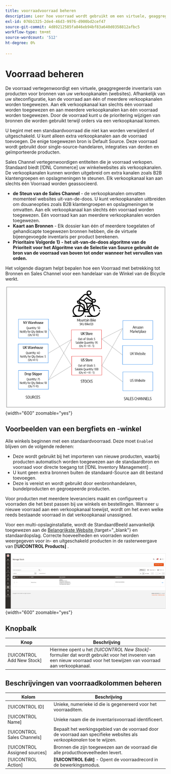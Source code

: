 ```yaml
---
title: voorraadvoorraad beheren
description: Leer hoe voorraad wordt gebruikt om een virtuele, geaggregeerde inventaris van producten voor bronnen van uw verkoopkanalen te vertegenwoordigen.
exl-id: 076b1325-2de4-46d3-9976-d900bd2cef47
source-git-commit: 4d89212585fa846eb94bf83a640d0358812afbc5
workflow-type: tm+mt
source-wordcount: '512'
ht-degree: 0%

---
```


# Voorraad beheren

De voorraad vertegenwoordigt een virtuele, geaggregeerde inventaris van producten voor bronnen van uw verkoopkanalen (websites). Afhankelijk van uw siteconfiguratie, kan de voorraad aan één of meerdere verkoopkanalen worden toegewezen. Aan elk verkoopkanaal kan slechts één voorraad worden toegewezen en aan meerdere verkoopkanalen kan één voorraad worden toegewezen. Door de voorraad kunt u de prioritering wijzigen van bronnen die worden gebruikt terwijl orders via een verkoopkanaal komen.

U begint met een standaardvoorraad die niet kan worden verwijderd of uitgeschakeld. U kunt alleen extra verkoopkanalen aan de voorraad toevoegen. De enige toegewezen bron is Default Source. Deze voorraad wordt gebruikt door single-source-handelaren, integraties van derden en geïmporteerde producten.

Sales Channel vertegenwoordigen entiteiten die je voorraad verkopen. Standaard biedt [!DNL Commerce] uw winkelwebsites als verkoopkanalen. De verkoopkanalen kunnen worden uitgebreid om extra kanalen zoals B2B klantengroepen en opslagmeningen te steunen. Elk verkoopkanaal kan aan slechts één Voorraad worden geassocieerd.

- **de Steun van de Sales Channel** - de verkoopkanalen omvatten momenteel websites uit-van-de-doos. U kunt verkoopkanalen uitbreiden om douaneopties zoals B2B klantengroepen en opslagmeningen te omvatten. Aan elk verkoopkanaal kan slechts één voorraad worden toegewezen. Eén voorraad kan aan meerdere verkoopkanalen worden toegewezen.
- **Kaart aan Bronnen** - Elk dossier kan één of meerdere toegelaten of gehandicapte toegewezen bronnen hebben, die de virtuele bijeengevoegde inventaris per product berekenen.
- **Prioritaire Volgorde 1} - het uit-van-de-doos algoritme van de Prioriteit voor het Algoritme van de Selectie van Source gebruikt de bron van de voorraad van boven tot onder wanneer het vervullen van orden.**

Het volgende diagram helpt bepalen hoe een Voorraad met betrekking tot Bronnen en Sales Channel voor een handelaar van de Winkel van de Bicycle werkt.

![ Diagram voor bijvoorbeeld voorraden voor een opslag ](assets/diagram-stock.png){width="600" zoomable="yes"}

## Voorbeelden van een bergfiets en -winkel

Alle winkels beginnen met een standaardvoorraad. Deze moet `Enabled` blijven om de volgende redenen:

- Deze wordt gebruikt bij het importeren van nieuwe producten, waarbij producten automatisch worden toegewezen aan de standaardbron en voorraad voor directe toegang tot [!DNL Inventory Management] .
- U kunt geen extra bronnen buiten de standaard-Source aan dit bestand toevoegen.
- Deze is vereist en wordt gebruikt door eenbronhandelaren, bundelproducten en gegroepeerde producten.

Voor producten met meerdere leveranciers maakt en configureert u voorraden die het best passen bij uw winkels en bestellingen. Wanneer u nieuwe voorraad aan een verkoopkanaal toewijst, wordt om het even welke reeds bestaande voorraad in dat verkoopkanaal unassigned.

Voor een multi-opslaginstallatie, wordt de StandaardBeeld aanvankelijk toegewezen aan de [ Belangrijkste Website ](../stores-purchase/stores.md#add-websites){target="_blank"} en standaardopslag. Correcte hoeveelheden en voorraden worden weergegeven voor in- en uitgeschakeld producten in de rasterweergave van **[!UICONTROL Products]** .

![ beheer Voorraad ](assets/inventory-stock.png){width="600" zoomable="yes"}

## Knopbalk

| Knop | Beschrijving |
|--|--|
| [!UICONTROL Add New Stock] | Hiermee opent u het _[!UICONTROL New Stock]_-formulier dat wordt gebruikt voor het invoeren van een nieuw voorraad voor het toewijzen van voorraad aan verkoopkanaal. |

## Beschrijvingen van voorraadkolommen beheren

| Kolom | Beschrijving |
|--|--|
| [!UICONTROL ID] | Unieke, numerieke id die is gegenereerd voor het voorraaditem. |
| [!UICONTROL Name] | Unieke naam die de inventarisvoorraad identificeert. |
| [!UICONTROL Sales Channels] | Bepaalt het werkingsgebied van de voorraad door de voorraad aan specifieke websites als _verkoopkanalen_ toe te wijzen. |
| [!UICONTROL Assigned sources] | Bronnen die zijn toegewezen aan de voorraad die alle producthoeveelheden levert. |
| [!UICONTROL Action] | **[!UICONTROL Edit]** - Opent de voorraadrecord in de bewerkingsmodus. |
